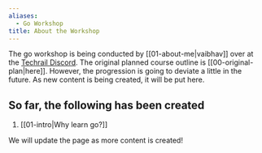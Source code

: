 ```yaml
---
aliases:
  - Go Workshop
title: About the Workshop
---
```

The go workshop is being conducted by [[01-about-me|vaibhav]] over at the [Techrail Discord](https://discord.gg/aKkWFghPrV). The original planned course outline is [[00-original-plan|here]]. However, the progression is going to deviate a little in the future. As new content is being created, it will be put here. 

## So far, the following has been created 

1. [[01-intro|Why learn go?]]
 
We will update the page as more content is created!

